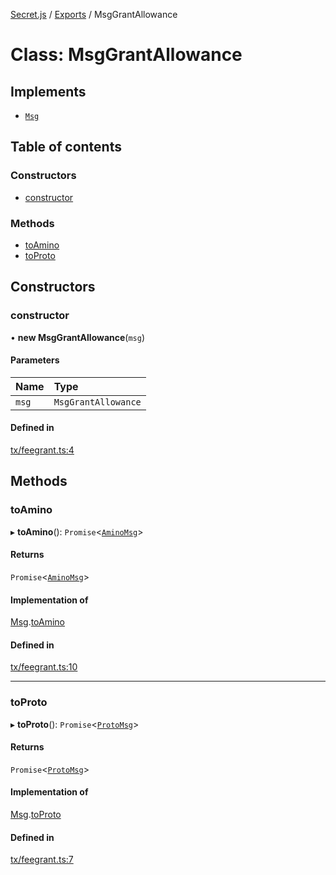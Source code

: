 [Secret.js](../README.md) / [Exports](../modules.md) / MsgGrantAllowance

# Class: MsgGrantAllowance

## Implements

- [`Msg`](../interfaces/Msg.md)

## Table of contents

### Constructors

- [constructor](MsgGrantAllowance.md#constructor)

### Methods

- [toAmino](MsgGrantAllowance.md#toamino)
- [toProto](MsgGrantAllowance.md#toproto)

## Constructors

### constructor

• **new MsgGrantAllowance**(`msg`)

#### Parameters

| Name | Type |
| :------ | :------ |
| `msg` | `MsgGrantAllowance` |

#### Defined in

[tx/feegrant.ts:4](https://github.com/scrtlabs/secret.js/blob/839fe3d/src/tx/feegrant.ts#L4)

## Methods

### toAmino

▸ **toAmino**(): `Promise`<[`AminoMsg`](../modules.md#aminomsg)\>

#### Returns

`Promise`<[`AminoMsg`](../modules.md#aminomsg)\>

#### Implementation of

[Msg](../interfaces/Msg.md).[toAmino](../interfaces/Msg.md#toamino)

#### Defined in

[tx/feegrant.ts:10](https://github.com/scrtlabs/secret.js/blob/839fe3d/src/tx/feegrant.ts#L10)

___

### toProto

▸ **toProto**(): `Promise`<[`ProtoMsg`](../interfaces/ProtoMsg.md)\>

#### Returns

`Promise`<[`ProtoMsg`](../interfaces/ProtoMsg.md)\>

#### Implementation of

[Msg](../interfaces/Msg.md).[toProto](../interfaces/Msg.md#toproto)

#### Defined in

[tx/feegrant.ts:7](https://github.com/scrtlabs/secret.js/blob/839fe3d/src/tx/feegrant.ts#L7)
